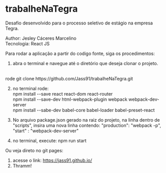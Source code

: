 # trabalheNaTegra

Desafio desenvolvido para o processo seletivo de estágio na empresa Tegra.

Author: Jesley Cáceres Marcelino
<br>
Tecnologia: React JS

Para rodar a aplicação a partir do codigo fonte, siga os procedimentos:

1) abra o terminal e navegue até o diretório que deseja clonar o projeto.
<br>
rode git clone https://github.com/Jass91/trabalheNaTegra.git

2) no terminal rode:<br>
	npm install --save react react-dom react-router<br>
	npm install --save-dev html-webpack-plugin webpack webpack-dev-server<br>
	npm install --sabe-dev babel-core babel-loader babel-preset-react<br>

3) No arquivo package.json gerado na raiz do projeto,
na linha dentro de "scripts", insira uma nova linha contendo:
"production": "webpack -p", "start" : "webpack-dev-server"

4) no terminal, execute: npm run start

Ou veja direto no git pages:<br>
1) acesse o link: https://jass91.github.io/<br>
2) Thramm!
